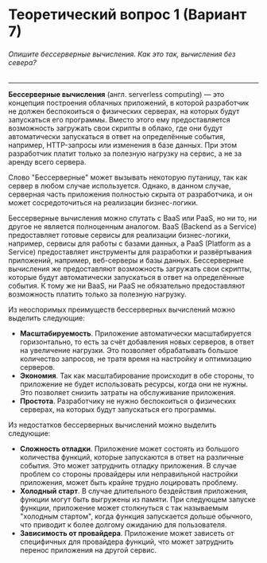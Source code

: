 # Теоретический вопрос 1 (Вариант 7)

###### Опишите бессерверные вычисления. Как это так, вычисления без севера?

---

**Бессерверные вычисления** (англ. serverless computing) — это концепция построения облачных приложений, в которой разработчик не должен беспокоиться о физических серверах, на которых будут запускаться его программы. Вместо этого ему предоставляется возможность загружать свои скрипты в облако, где они будут автоматически запускаться в ответ на определённые события, например, HTTP-запросы или изменения в базе данных. При этом разработчик платит только за полезную нагрузку на сервис, а не за аренду всего сервера.

Слово "Бессерверные" может вызывать некоторую путаницу, так как сервер в любом случае используется. Однако, в данном случае, серверная часть приложения полностью скрыта от разработчика, и он может сосредоточиться на реализации бизнес-логики.

Бессерверные вычисления можно спутать с BaaS или PaaS, но ни то, ни другое не является полноценным аналогом. BaaS (Backend as a Service) предоставляет готовые сервисы для реализации бизнес-логики, например, сервисы для работы с базами данных, а PaaS (Platform as a Service) предоставляет инструменты для разработки и развёртывания приложений, например, веб-серверы и базы данных. Бессерверные вычисления же предоставляют возможность загружать свои скрипты, которые будут автоматически запускаться в ответ на определённые события. К тому же ни BaaS, ни PaaS не обязательно предоставляют возможность платить только за полезную нагрузку.

Из неоспоримых преимуществ бессерверных вычислений можно выделить следующие:

- **Масштабируемость**. Приложение автоматически масштабируется горизонтально, то есть за счёт добавления новых серверов, в ответ на увеличение нагрузки. Это позволяет обрабатывать большое количество запросов, не тратя время на настройку и оптимизацию серверов.
- **Экономия**. Так как масштабирование происходит в обе стороны, то приложение не будет использовать ресурсы, когда они не нужны. Это позволяет снизить затраты на обслуживание приложения.
- **Простота**. Разработчику не нужно беспокоиться о физических серверах, на которых будут запускаться его программы. 

Из недостатков бессерверных вычислений можно выделить следующие:

- **Сложность отладки**. Приложение может состоять из большого количества функций, которые запускаются в ответ на различные события. Это может затруднить отладку приложения. В случае проблем со стороны провайдеры или неправильной настройки приложения, может быть крайне трудно лоцировать проблему.
- **Холодный старт**. В случае длительного бездействия приложения, функции могут быть выгружены из памяти. При следующем запуске функции, приложение может столкнуться с так называемым "холодным стартом", когда функция запускается дольше обычного, что приводит к более долгому ожиданию для пользователя.
- **Зависимость от провайдера**. Приложение может зависеть от специфичных для провайдера функций, что может затруднить перенос приложения на другой сервис.

